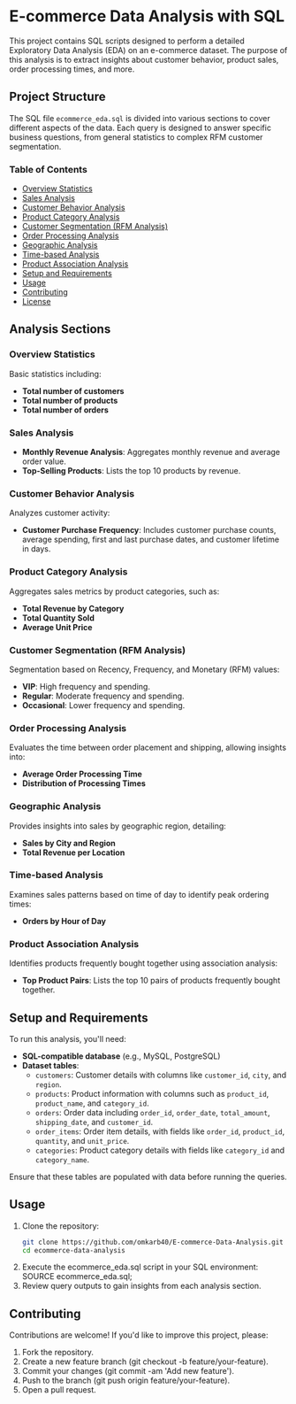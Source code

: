 # E-commerce Data Analysis with SQL

This project contains SQL scripts designed to perform a detailed Exploratory Data Analysis (EDA) on an e-commerce dataset. The purpose of this analysis is to extract insights about customer behavior, product sales, order processing times, and more.

## Project Structure

The SQL file `ecommerce_eda.sql` is divided into various sections to cover different aspects of the data. Each query is designed to answer specific business questions, from general statistics to complex RFM customer segmentation.

### Table of Contents
- [Overview Statistics](#overview-statistics)
- [Sales Analysis](#sales-analysis)
- [Customer Behavior Analysis](#customer-behavior-analysis)
- [Product Category Analysis](#product-category-analysis)
- [Customer Segmentation (RFM Analysis)](#customer-segmentation-rfm-analysis)
- [Order Processing Analysis](#order-processing-analysis)
- [Geographic Analysis](#geographic-analysis)
- [Time-based Analysis](#time-based-analysis)
- [Product Association Analysis](#product-association-analysis)
- [Setup and Requirements](#setup-and-requirements)
- [Usage](#usage)
- [Contributing](#contributing)
- [License](#license)

## Analysis Sections

### Overview Statistics
Basic statistics including:
- **Total number of customers**
- **Total number of products**
- **Total number of orders**

### Sales Analysis
- **Monthly Revenue Analysis**: Aggregates monthly revenue and average order value.
- **Top-Selling Products**: Lists the top 10 products by revenue.

### Customer Behavior Analysis
Analyzes customer activity:
- **Customer Purchase Frequency**: Includes customer purchase counts, average spending, first and last purchase dates, and customer lifetime in days.

### Product Category Analysis
Aggregates sales metrics by product categories, such as:
- **Total Revenue by Category**
- **Total Quantity Sold**
- **Average Unit Price**

### Customer Segmentation (RFM Analysis)
Segmentation based on Recency, Frequency, and Monetary (RFM) values:
- **VIP**: High frequency and spending.
- **Regular**: Moderate frequency and spending.
- **Occasional**: Lower frequency and spending.

### Order Processing Analysis
Evaluates the time between order placement and shipping, allowing insights into:
- **Average Order Processing Time**
- **Distribution of Processing Times**

### Geographic Analysis
Provides insights into sales by geographic region, detailing:
- **Sales by City and Region**
- **Total Revenue per Location**

### Time-based Analysis
Examines sales patterns based on time of day to identify peak ordering times:
- **Orders by Hour of Day**

### Product Association Analysis
Identifies products frequently bought together using association analysis:
- **Top Product Pairs**: Lists the top 10 pairs of products frequently bought together.

## Setup and Requirements

To run this analysis, you'll need:
- **SQL-compatible database** (e.g., MySQL, PostgreSQL)
- **Dataset tables**:
  - `customers`: Customer details with columns like `customer_id`, `city`, and `region`.
  - `products`: Product information with columns such as `product_id`, `product_name`, and `category_id`.
  - `orders`: Order data including `order_id`, `order_date`, `total_amount`, `shipping_date`, and `customer_id`.
  - `order_items`: Order item details, with fields like `order_id`, `product_id`, `quantity`, and `unit_price`.
  - `categories`: Product category details with fields like `category_id` and `category_name`.

Ensure that these tables are populated with data before running the queries.

## Usage

1. Clone the repository:
   ```bash
   git clone https://github.com/omkarb40/E-commerce-Data-Analysis.git
   cd ecommerce-data-analysis
2. Execute the ecommerce_eda.sql script in your SQL environment:
    SOURCE ecommerce_eda.sql;
3. Review query outputs to gain insights from each analysis section.

## Contributing
Contributions are welcome! If you'd like to improve this project, please:

1. Fork the repository.
2. Create a new feature branch (git checkout -b feature/your-feature).
3. Commit your changes (git commit -am 'Add new feature').
4. Push to the branch (git push origin feature/your-feature).
5. Open a pull request.